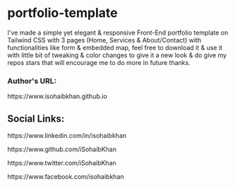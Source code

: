 # portfolio-template
I've made a simple yet elegant &amp; responsive Front-End portfolio template on Tailwind CSS with 3 pages (Home, Services &amp; About/Contact) with functionalities like form & embedded map, feel free to download it &amp; use it with little bit of tweaking &amp; color changes to give it a new look &amp; do give my repos stars that will encourage me to do more in future thanks.

<h3>Author's URL:</h3>
https://www.isohaibkhan.github.io
<h2>Social Links:</h2>
<p>https://www.linkedin.com/in/isohaibkhan</p>
<p>https://www.github.com/iSohaibKhan</p>
<p>https://www.twitter.com/iSohaibKhan</p>
<p>https://www.facebook.com/isohaibkhan</p>
